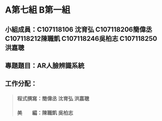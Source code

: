 # A第七組  B第一組
## 小組成員：C107118106 沈育弘 C107118206簡偉丞 C107118212陳職凱 C107118246吳柏志 C107118250洪嘉聰
## 專題題目：AR人臉辨識系統
## 工作分配：
> ### 程式撰寫：簡偉丞 沈育弘 洪嘉聰
> ### 美　　編：陳職凱 吳柏志
